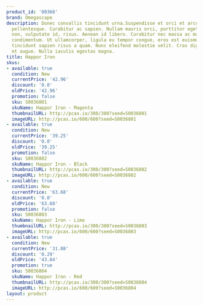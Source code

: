 ```yaml
---
product_id: '00368'
brand: Omegascape
description: Donec convallis tincidunt urna.Suspendisse et orci et arcu porttitor
  pellentesque. Curabitur ac sapien. Nullam mauris orci, porttitor eget, sollicitudin
  non, vulputate id, risus. Aenean id libero. Curabitur nec massa ac massa gravida
  condimentum. Ut ullamcorper, ligula eu tempor congue, eros est euismod turpis, id
  tincidunt sapien risus a quam. Nunc eleifend molestie velit. Cras dignissim elit
  et augue. Nulla iaculis egestas magna.
title: Happor Iron
skus:
- available: true
  condition: New
  currentPrice: '42.96'
  discount: '0.0'
  oldPrice: '42.96'
  promotion: false
  sku: S0036801
  skuName: Happor Iron - Magenta
  thumbnailURL: http://pcas.io/300/300?seed=S0036801
  imageURL: http://pcas.io/600/600?seed=S0036801
- available: true
  condition: New
  currentPrice: '39.25'
  discount: '0.0'
  oldPrice: '39.25'
  promotion: false
  sku: S0036802
  skuName: Happor Iron - Black
  thumbnailURL: http://pcas.io/300/300?seed=S0036802
  imageURL: http://pcas.io/600/600?seed=S0036802
- available: true
  condition: New
  currentPrice: '63.68'
  discount: '0.0'
  oldPrice: '63.68'
  promotion: false
  sku: S0036803
  skuName: Happor Iron - Lime
  thumbnailURL: http://pcas.io/300/300?seed=S0036803
  imageURL: http://pcas.io/600/600?seed=S0036803
- available: true
  condition: New
  currentPrice: '31.08'
  discount: '0.29'
  oldPrice: '43.84'
  promotion: true
  sku: S0036804
  skuName: Happor Iron - Red
  thumbnailURL: http://pcas.io/300/300?seed=S0036804
  imageURL: http://pcas.io/600/600?seed=S0036804
layout: product
---
```

